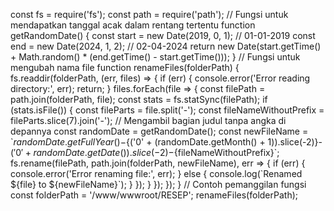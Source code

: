 const fs = require('fs'); const path = require('path'); // Fungsi untuk mendapatkan tanggal acak dalam rentang tertentu function getRandomDate() { const start = new Date(2019, 0, 1); // 01-01-2019 const end = new Date(2024, 1, 2); // 02-04-2024 return new Date(start.getTime() + Math.random() \* (end.getTime() - start.getTime())); } // Fungsi untuk mengubah nama file function renameFiles(folderPath) { fs.readdir(folderPath, (err, files) => { if (err) { console.error('Error reading directory:', err); return; } files.forEach(file => { const filePath = path.join(folderPath, file); const stats = fs.statSync(filePath); if (stats.isFile()) { const fileParts = file.split('-'); const fileNameWithoutPrefix = fileParts.slice(7).join('-'); // Mengambil bagian judul tanpa angka di depannya const randomDate = getRandomDate(); const newFileName = \`${randomDate.getFullYear()}-${('0' + (randomDate.getMonth() + 1)).slice(-2)}-${('0' + randomDate.getDate()).slice(-2)}-${fileNameWithoutPrefix}\`; fs.rename(filePath, path.join(folderPath, newFileName), err => { if (err) { console.error('Error renaming file:', err); } else { console.log(\`Renamed ${file} to ${newFileName}\`); } }); } }); }); } // Contoh pemanggilan fungsi const folderPath = '/www/wwwroot/RESEP'; renameFiles(folderPath);